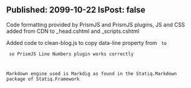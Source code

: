 Published: 2099-10-22
IsPost: false
---
Code formatting provided by PrismJS and PrismJS plugins, JS and CSS added from CDN to _head.cshtml and _scripts.cshtml

Added code to clean-blog.js to copy data-line property from <code> to <pre> so PrismJS Line Numbers plugin works correctly

Markdown engine used is Markdig as found in the Statiq.Markdown package of Statiq.Framework